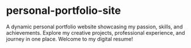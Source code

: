 # personal-portfolio-site
A dynamic personal portfolio website showcasing my passion, skills, and achievements. Explore my creative projects, professional experience, and journey in one place. Welcome to my digital resume!
